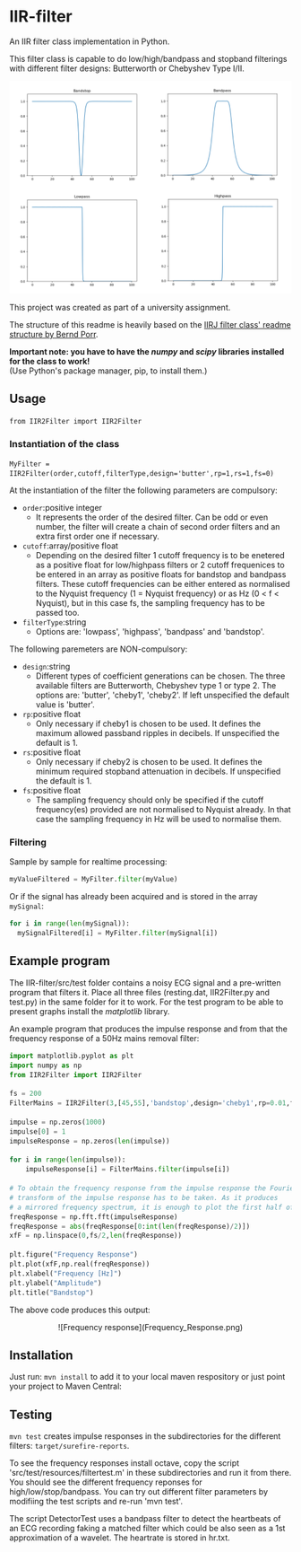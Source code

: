 # IIR-filter
An IIR filter class implementation in Python.

This filter class is capable to do low/high/bandpass and stopband filterings with different filter designs: Butterworth or Chebyshev Type I/II.

![Frequency responses of the four different types of filters](test.png)

This project was created as part of a university assignment.

The structure of this readme is heavily based on the [IIRJ filter class' readme structure by Bernd Porr](https://github.com/berndporr/iirj).

**Important note: you have to have the _numpy_ and _scipy_ libraries installed for the class to work!**<br />
(Use Python's package manager, pip, to install them.)

## Usage

`from IIR2Filter import IIR2Filter`

### Instantiation of the class

  `MyFilter = IIR2Filter(order,cutoff,filterType,design='butter',rp=1,rs=1,fs=0)`
  
  At the instantiation of the filter the following parameters are compulsory:
  - `order`:positive integer
      - It represents the order of the desired filter.
        Can be odd or even number, the filter will create a chain of second
        order filters and an extra first order one if necessary.
  - `cutoff`:array/positive float
      - Depending on the desired filter 1 cutoff frequency is to be 
        enetered as a positive float for low/highpass filters or
        2 cutoff frequenices to be entered in an array as positive floats
        for bandstop and bandpass filters. These cutoff frequencies can be
        either entered as normalised to the Nyquist frequency (1 =
        Nyquist frequency) or as Hz (0 < f < Nyquist), but in this case fs,
        the sampling frequency has to be passed too.
  - `filterType`:string
      - Options are: 'lowpass', 'highpass', 'bandpass' and 'bandstop'.
            
  The following paremeters are NON-compulsory:
  - `design`:string
      - Different types of coefficient generations
        can be chosen. The three available filters are Butterworth, 
        Chebyshev type 1 or type 2.
        The options are: 'butter', 'cheby1', 'cheby2'. If left unspecified the 
        default value is 'butter'.
  - `rp`:positive float    
      - Only necessary if cheby1 is chosen to be used. It defines the 
        maximum allowed passband ripples in decibels. If unspecified the
        default is 1.
  - `rs`:positive float    
      - Only necessary if cheby2 is chosen to be used. It defines the 
        minimum required stopband attenuation in decibels. If unspecified 
        the default is 1.
  - `fs`:positive float
      - The sampling frequency should only be specified if the cutoff 
        frequency(es) provided are not normalised to Nyquist already. 
        In that case the sampling frequency in Hz will be used to normalise 
        them.

### Filtering
Sample by sample for realtime processing:

```python
myValueFiltered = MyFilter.filter(myValue)
```
Or if the signal has already been acquired and is stored in the array `mySignal`:

```python
for i in range(len(mySignal)):
  mySignalFiltered[i] = MyFilter.filter(mySignal[i])
```

## Example program
The IIR-filter/src/test folder contains a noisy ECG signal and a pre-written program
that filters it. Place all three files (resting.dat, IIR2Filter.py and test.py)
in the same folder for it to work. For the test program to be able to 
present graphs install the _matplotlib_ library.

An example program that produces the impulse response and from that the frequency response of a 50Hz mains removal filter:

```python
import matplotlib.pyplot as plt
import numpy as np
from IIR2Filter import IIR2Filter

fs = 200
FilterMains = IIR2Filter(3,[45,55],'bandstop',design='cheby1',rp=0.01,fs=200)

impulse = np.zeros(1000)
impulse[0] = 1
impulseResponse = np.zeros(len(impulse))

for i in range(len(impulse)):
    impulseResponse[i] = FilterMains.filter(impulse[i])

# To obtain the frequency response from the impulse response the Fourier
# transform of the impulse response has to be taken. As it produces
# a mirrored frequency spectrum, it is enough to plot the first half of it.
freqResponse = np.fft.fft(impulseResponse)
freqResponse = abs(freqResponse[0:int(len(freqResponse)/2)])
xfF = np.linspace(0,fs/2,len(freqResponse))

plt.figure("Frequency Response")
plt.plot(xfF,np.real(freqResponse))
plt.xlabel("Frequency [Hz]")
plt.ylabel("Amplitude")
plt.title("Bandstop")
```
    
The above code produces this output:

<p align="center">
  ![Frequency response](Frequency_Response.png)
</p>
    

## Installation
Just run: `mvn install` to add it to your local maven respository or
just point your project to Maven Central:

## Testing
`mvn test` creates impulse responses in the subdirectories
for the different filters: `target/surefire-reports`.

To see the frequency responses install octave, copy the script
'src/test/resources/filtertest.m'
in these subdirectories and run it from there. You should see the
different frequency reponses for high/low/stop/bandpass. You can try
out different filter parameters by modifiing the test
scripts and re-run 'mvn test'.

The script DetectorTest uses a bandpass filter to detect the
heartbeats of an ECG recording faking a matched filter which could
be also seen as a 1st approximation of a wavelet. The heartrate is
stored in hr.txt.



